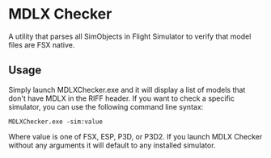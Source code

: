 MDLX Checker
===========

A utility that parses all SimObjects in Flight Simulator to verify that model files are FSX native.

Usage
---

Simply launch MDLXChecker.exe and it will display a list of models that don't have MDLX in the RIFF header.  If you want to check a specific simulator, you can use the following command line syntax:

    MDLXChecker.exe -sim:value

Where value is one of FSX, ESP, P3D, or P3D2.  If you launch MDLX Checker without any arguments it will default to any installed simulator.
